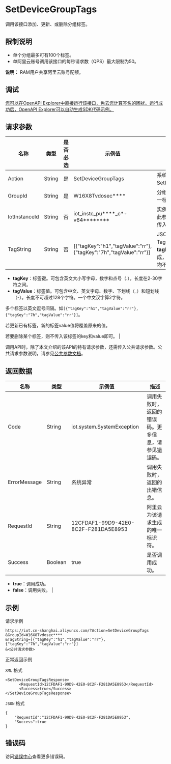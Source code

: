 # SetDeviceGroupTags

调用该接口添加、更新、或删除分组标签。

## 限制说明

-   单个分组最多可有100个标签。
-   单阿里云账号调用该接口的每秒请求数（QPS）最大限制为50。

**说明：** RAM用户共享阿里云账号配额。


## 调试

[您可以在OpenAPI Explorer中直接运行该接口，免去您计算签名的困扰。运行成功后，OpenAPI Explorer可以自动生成SDK代码示例。](https://api.aliyun.com/#product=Iot&api=SetDeviceGroupTags&type=RPC&version=2018-01-20)

## 请求参数

|名称|类型|是否必选|示例值|描述|
|--|--|----|---|--|
|Action|String|是|SetDeviceGroupTags|系统规定参数。取值：SetDeviceGroupTags。 |
|GroupId|String|是|W16X8Tvdosec\*\*\*\*|分组ID，分组的全局唯一标识符。 |
|IotInstanceId|String|否|iot\_instc\_pu\*\*\*\*\_c\*-v64\*\*\*\*\*\*\*\*|实例ID。公共实例不传此参数，企业版实例需传入。 |
|TagString|String|否|\[\{"tagKey":"h1","tagValue":"rr"\},\{"tagKey":"7h","tagValue":"rr"\}\]|JSON格式的标签数据。TagString由标签的**tagKey**和**tagValue**组成，**tagKey**和**tagValue**均不能为空。

 -   **tagKey**：标签键。可包含英文大小写字母，数字和点号（.），长度在2-30字符之间。
-   **tagValue**：标签值。可包含中文、英文字母、数字、下划线（\_）和短划线（-）。长度不可超过128个字符。一个中文汉字算2字符。

 多个标签以英文逗号间隔。如`[{"tagKey":"h1","tagValue":"rr"},{"tagKey":"7h","tagValue":"rr"}]`。

 若更新已有标签，新的标签value值将覆盖原来的值。

 若要删除某个标签，则不传入该标签的key和value即可。 |

调用API时，除了本文介绍的该API的特有请求参数，还需传入公共请求参数。公共请求参数说明，请参见[公共参数文档](~~30561~~)。

## 返回数据

|名称|类型|示例值|描述|
|--|--|---|--|
|Code|String|iot.system.SystemException|调用失败时，返回的错误码。更多信息，请参见[错误码](~~87387~~)。 |
|ErrorMessage|String|系统异常|调用失败时，返回的出错信息。 |
|RequestId|String|12CFDAF1-99D9-42E0-8C2F-F281DA5E8953|阿里云为该请求生成的唯一标识符。 |
|Success|Boolean|true|是否调用成功。

 -   **true**：调用成功。
-   **false**：调用失败。 |

## 示例

请求示例

```
https://iot.cn-shanghai.aliyuncs.com/?Action=SetDeviceGroupTags
&GroupId=W16X8Tvdosec****
&TagString=[{"tagKey":"h1","tagValue":"rr"},{"tagKey":"7h","tagValue":"rr"}]
&<公共请求参数>
```

正常返回示例

`XML` 格式

```
<SetDeviceGroupTagsResponse>
      <RequestId>12CFDAF1-99D9-42E0-8C2F-F281DA5E8953</RequestId>
      <Success>true</Success>
</SetDeviceGroupTagsResponse>
```

`JSON` 格式

```
{
    "RequestId":"12CFDAF1-99D9-42E0-8C2F-F281DA5E8953",
    "Success":true
}
```

## 错误码

访问[错误中心](https://error-center.alibabacloud.com/status/product/Iot)查看更多错误码。

